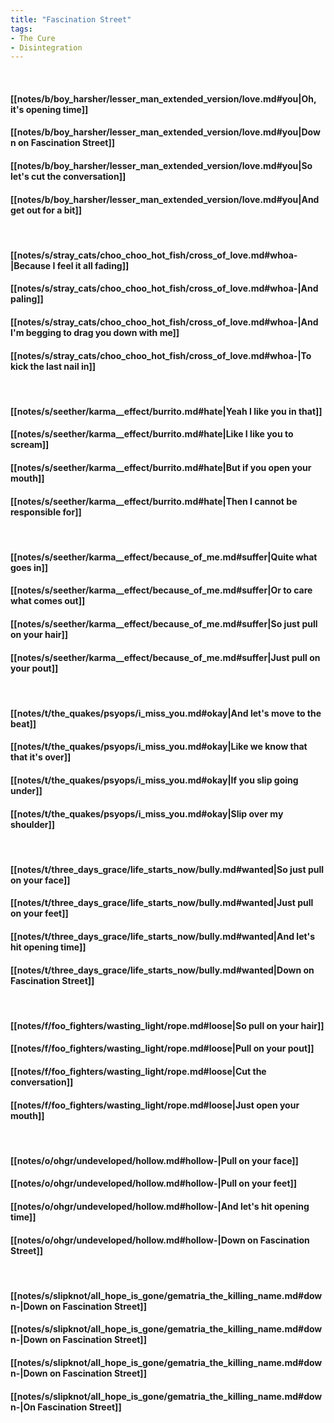 ```yaml
---
title: "Fascination Street"
tags:
- The Cure
- Disintegration
---
```

&nbsp;
#### [[notes/b/boy_harsher/lesser_man_extended_version/love.md#you|Oh, it's opening time]]
#### [[notes/b/boy_harsher/lesser_man_extended_version/love.md#you|Down on Fascination Street]]
#### [[notes/b/boy_harsher/lesser_man_extended_version/love.md#you|So let's cut the conversation]]
#### [[notes/b/boy_harsher/lesser_man_extended_version/love.md#you|And get out for a bit]]
&nbsp;
#### [[notes/s/stray_cats/choo_choo_hot_fish/cross_of_love.md#whoa-|Because I feel it all fading]]
#### [[notes/s/stray_cats/choo_choo_hot_fish/cross_of_love.md#whoa-|And paling]]
#### [[notes/s/stray_cats/choo_choo_hot_fish/cross_of_love.md#whoa-|And I'm begging to drag you down with me]]
#### [[notes/s/stray_cats/choo_choo_hot_fish/cross_of_love.md#whoa-|To kick the last nail in]]
&nbsp;
#### [[notes/s/seether/karma__effect/burrito.md#hate|Yeah I like you in that]]
#### [[notes/s/seether/karma__effect/burrito.md#hate|Like I like you to scream]]
#### [[notes/s/seether/karma__effect/burrito.md#hate|But if you open your mouth]]
#### [[notes/s/seether/karma__effect/burrito.md#hate|Then I cannot be responsible for]]
&nbsp;
#### [[notes/s/seether/karma__effect/because_of_me.md#suffer|Quite what goes in]]
#### [[notes/s/seether/karma__effect/because_of_me.md#suffer|Or to care what comes out]]
#### [[notes/s/seether/karma__effect/because_of_me.md#suffer|So just pull on your hair]]
#### [[notes/s/seether/karma__effect/because_of_me.md#suffer|Just pull on your pout]]
&nbsp;
#### [[notes/t/the_quakes/psyops/i_miss_you.md#okay|And let's move to the beat]]
#### [[notes/t/the_quakes/psyops/i_miss_you.md#okay|Like we know that that it's over]]
#### [[notes/t/the_quakes/psyops/i_miss_you.md#okay|If you slip going under]]
#### [[notes/t/the_quakes/psyops/i_miss_you.md#okay|Slip over my shoulder]]
&nbsp;
#### [[notes/t/three_days_grace/life_starts_now/bully.md#wanted|So just pull on your face]]
#### [[notes/t/three_days_grace/life_starts_now/bully.md#wanted|Just pull on your feet]]
#### [[notes/t/three_days_grace/life_starts_now/bully.md#wanted|And let's hit opening time]]
#### [[notes/t/three_days_grace/life_starts_now/bully.md#wanted|Down on Fascination Street]]
&nbsp;
#### [[notes/f/foo_fighters/wasting_light/rope.md#loose|So pull on your hair]]
#### [[notes/f/foo_fighters/wasting_light/rope.md#loose|Pull on your pout]]
#### [[notes/f/foo_fighters/wasting_light/rope.md#loose|Cut the conversation]]
#### [[notes/f/foo_fighters/wasting_light/rope.md#loose|Just open your mouth]]
&nbsp;
#### [[notes/o/ohgr/undeveloped/hollow.md#hollow-|Pull on your face]]
#### [[notes/o/ohgr/undeveloped/hollow.md#hollow-|Pull on your feet]]
#### [[notes/o/ohgr/undeveloped/hollow.md#hollow-|And let's hit opening time]]
#### [[notes/o/ohgr/undeveloped/hollow.md#hollow-|Down on Fascination Street]]
&nbsp;
#### [[notes/s/slipknot/all_hope_is_gone/gematria_the_killing_name.md#down-|Down on Fascination Street]]
#### [[notes/s/slipknot/all_hope_is_gone/gematria_the_killing_name.md#down-|Down on Fascination Street]]
#### [[notes/s/slipknot/all_hope_is_gone/gematria_the_killing_name.md#down-|Down on Fascination Street]]
#### [[notes/s/slipknot/all_hope_is_gone/gematria_the_killing_name.md#down-|On Fascination Street]]
